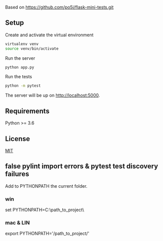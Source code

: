 Based on https://github.com/po5i/flask-mini-tests.git

## Setup

Create and activate the virtual environment

```bash
virtualenv venv
source venv/bin/activate
```

Run the server

```bash
python app.py
```

Run the tests

```bash
python -m pytest
```

The server will be up on [http://localhost:5000](http://localhost:5000).

## Requirements

Python >= 3.6

## License

[MIT](http://www.opensource.org/licenses/mit-license.html)

## false pylint import errors & pytest test discovery failures
Add to PYTHONPATH the current folder.
### win
set PYTHONPATH=C:\path_to_project\
### mac & LIN
export PYTHONPATH='/path_to_project/'
